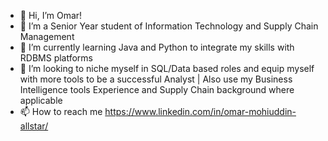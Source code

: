 - 👋 Hi, I’m Omar!
- 👀 I’m a Senior Year student of Information Technology and Supply Chain Management 
- 🌱 I’m currently learning Java and Python to integrate my skills with RDBMS platforms 
- 💞️ I’m looking to niche myself in SQL/Data based roles and equip myself with more tools to be a successful Analyst | Also use my Business Intelligence tools Experience and Supply Chain background where applicable
- 📫 How to reach me https://www.linkedin.com/in/omar-mohiuddin-allstar/


<!---
OAM321/OAM321 is a ✨ special ✨ repository because its `README.md` (this file) appears on your GitHub profile.
You can click the Preview link to take a look at your changes.
--->
